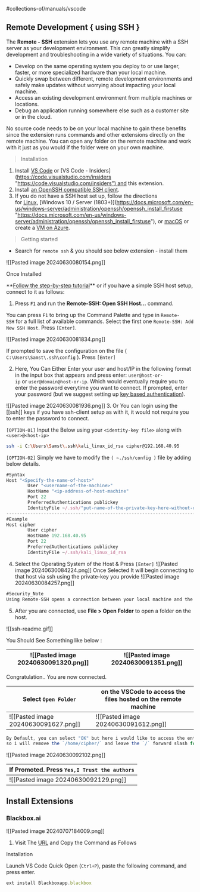 #collections-of/manuals/vscode




## Remote Development { using SSH }

The **Remote - SSH** extension lets you use any remote machine with a SSH server as your development environment. This can greatly simplify development and troubleshooting in a wide variety of situations. You can:
- Develop on the same operating system you deploy to or use larger, faster, or more specialized hardware than your local machine.
- Quickly swap between different, remote development environments and safely make updates without worrying about impacting your local machine.
- Access an existing development environment from multiple machines or locations.
- Debug an application running somewhere else such as a customer site or in the cloud.

No source code needs to be on your local machine to gain these benefits since the extension runs commands and other extensions directly on the remote machine. You can open any folder on the remote machine and work with it just as you would if the folder were on your own machine.




> Installation
1. Install [VS Code](https://code.visualstudio.com/ "https://code.visualstudio.com/") or [VS Code - Insiders](https://code.visualstudio.com/insiders "https://code.visualstudio.com/insiders") and this extension.
2. Install [an OpenSSH compatible SSH client](https://aka.ms/vscode-remote/ssh/supported-clients "https://aka.ms/vscode-remote/ssh/supported-clients").
3. If you do not have a SSH host set up, follow the directions for [Linux](https://aka.ms/vscode-remote/ssh/ssh-server "https://aka.ms/vscode-remote/ssh/ssh-server"), [Windows 10 / Server (1803+)](https://docs.microsoft.com/en-us/windows-server/administration/openssh/openssh_install_firstuse "https://docs.microsoft.com/en-us/windows-server/administration/openssh/openssh_install_firstuse"), or [macOS](https://support.apple.com/guide/mac-help/allow-a-remote-computer-to-access-your-mac-mchlp1066/mac "https://support.apple.com/guide/mac-help/allow-a-remote-computer-to-access-your-mac-mchlp1066/mac") or create a [VM on Azure](https://docs.microsoft.com/azure/virtual-machines/linux/quick-create-portal?toc=%2fazure%2fvirtual-machines%2flinux%2ftoc.json "https://docs.microsoft.com/azure/virtual-machines/linux/quick-create-portal?toc=%2fazure%2fvirtual-machines%2flinux%2ftoc.json").

> Getting started

- Search for `remote ssh` & you should see below extension - install them

![[Pasted image 20240630080154.png]]

Once Installed

**[Follow the step-by-step tutorial](https://aka.ms/vscode-remote/ssh/tutorial "https://aka.ms/vscode-remote/ssh/tutorial")** or if you have a simple SSH host setup, connect to it as follows:

1. Press `F1` and run the **Remote-SSH: Open SSH Host...** command.

You can press `F1` to bring up the Command Palette and type in `Remote-SSH` for a full list of available commands. Select the first one `Remote-SSH: Add New SSH Host`. Press `[Enter]`.

![[Pasted image 20240630081834.png]]

 If prompted to save the configuration on the file ( `C:\Users\Samst\.ssh\config` ). Press `[Enter]`

2. Here, You Can Either Enter your user and host/IP in the following format in the input box that appears and press enter: `user@host-or-ip` or `user@domain@host-or-ip`. Which would eventually require you to enter the password everytime you want to connect. 
	If prompted, enter your password (but we suggest setting up [key based authentication](https://aka.ms/vscode-remote/ssh/key-based-auth "https://aka.ms/vscode-remote/ssh/key-based-auth")).

![[Pasted image 20240630081936.png]]
3. Or You can login using the [[ssh]] keys if you have ssh-client setup as with it, it would not require you to enter the password to connect.

`[OPTION-01]` Input the Below using your `<identity-key file>` along with `<user>@<host-ip>`
``` bash
ssh -i C:\Users\Samst\.ssh\kali_linux_id_rsa cipher@192.168.40.95
```

`[OPTION-02]` Simply we have to modify the `( ~./ssh/config )` file by adding below details.
```javascript
#Syntax
Host "<Specify-the-name-of-host>"
        User "<username-of-the-machine>"
        HostName "<ip-address-of-host-machine"
        Port 22
        PreferredAuthentications publickey
        IdentityFile ~/.ssh/"put-name-of-the-private-key-here-without-quotes"
--------------------------------------------------------------------------------
#Example
Host cipher
        User cipher
        HostName 192.168.40.95
        Port 22
        PreferredAuthentications publickey
        IdentityFile ~/.ssh/kali_linux_id_rsa
```

4. Select the Operating System of the Host & Press `[Enter]`
![[Pasted image 20240630084224.png]]
	Once Selected It will begin connecting to that host via ssh using the private-key you provide 
![[Pasted image 20240630084257.png]]
```javascript
#Security_Note
Using Remote-SSH opens a connection between your local machine and the remote. Only use Remote-SSH to connect to secure remote machines that you trust and that are owned by a party whom you trust. A compromised remote could use the VS Code Remote connection to execute code on your local machine.
```

5. After you are connected, use **File > Open Folder** to open a folder on the host.


![[ssh-readme.gif]]

You Should See Something like below :

| ![[Pasted image 20240630091320.png]] | ![[Pasted image 20240630091351.png]] |
| ------------------------------------ | ------------------------------------ |

Congratulation.. You are now connected. 

| Select `Open Folder`                 | on the VSCode to access the files hosted on the remote machine |
| ------------------------------------ | -------------------------------------------------------------- |
| ![[Pasted image 20240630091627.png]] | ![[Pasted image 20240630091612.png]]                           |
```javascript
By Default, you can select "OK" but here i would like to access the entire files & directories on the remote machine over ssh.
so i will remove the `/home/cipher/` and leave the `/` forward slash for root access
```

![[Pasted image 20240630092102.png]]

| If Promoted. Press `Yes,I Trust the authors` |
| -------------------------------------------- |
| ![[Pasted image 20240630092129.png]]         |


## Install Extensions

### Blackbox.ai

![[Pasted image 20240707184009.png]]

1. Visit The [URL](https://marketplace.visualstudio.com/items?itemName=Blackboxapp.blackbox) and Copy the Command as Follows

 Installation

Launch VS Code Quick Open (`Ctrl+P`), paste the following command, and press enter.

```javascript
ext install Blackboxapp.blackbox
```

